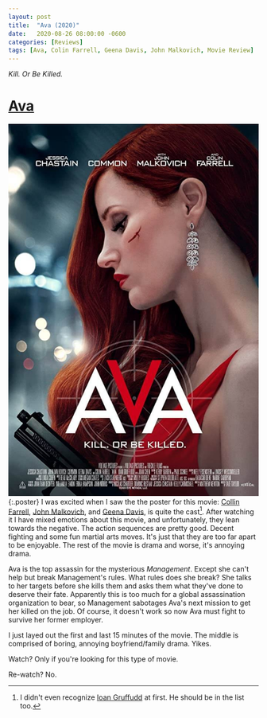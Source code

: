 ```yaml
---
layout: post
title:  "Ava (2020)"
date:   2020-08-26 08:00:00 -0600
categories: [Reviews]
tags: [Ava, Colin Farrell, Geena Davis, John Malkovich, Movie Review]
---
```


*Kill. Or Be Killed.*

# [Ava]([https://www.imdb.com/title/tt8784956/])

![Ava (2020) poster](/assets/2020/08/ava-2020.jpg){:.poster} I was excited when I saw the the poster for this movie: [Collin Farrell](https://www.imdb.com/name/nm0268199/), [John Malkovich](https://www.imdb.com/name/nm0000518/), and [Geena Davis](https://www.imdb.com/name/nm0000133/), is quite the cast[^1]. After watching it I have mixed emotions about this movie, and unfortunately, they lean towards the negative. The action sequences are pretty good. Decent fighting and some fun martial arts moves. It's just that they are too far apart to be enjoyable. The rest of the movie is drama and worse, it's annoying drama.

Ava is the top assassin for the mysterious *Management*. Except she can't help but break Management's rules. What rules does she break? She talks to her targets before she kills them and asks them what they've done to deserve their fate. Apparently this is too much for a global assassination organization to bear, so Management sabotages Ava's next mission to get her killed on the job. Of course, it doesn't work so now Ava must fight to survive her former employer.

I just layed out the first and last 15 minutes of the movie. The middle is comprised of boring, annoying boyfriend/family drama. Yikes.

Watch? Only if you're looking for this type of movie.

Re-watch? No.

[^1]: I didn't even recognize [Ioan Gruffudd](https://www.imdb.com/name/nm0344435/) at first. He should be in the list too.
